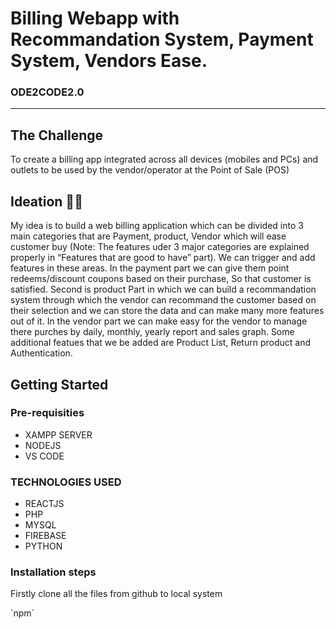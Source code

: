 # Billing Webapp with Recommandation System, Payment System, Vendors Ease.
<h3>ODE2CODE2.0</h3>
<hr>
<h2>The Challenge</h2>
To create a billing app integrated across all devices (mobiles and PCs) and outlets to be used by the vendor/operator at the Point of Sale (POS) 
<h2>Ideation 👩‍💻</h2>
My idea is to build a web billing application which can be divided into 3 main categories that are Payment, product, Vendor which will ease customer buy (Note: The features uder 3 major categories are explained properly in “Features that are good to have” part). We can trigger and add features in these areas. In the payment part we can give them point redeems/discount coupons based on their purchase, So that customer is satisfied. Second is product Part in which we can build a recommandation system through which the vendor can recommand the customer based on their selection and we can store the data and can make many more features out of it. In the vendor part we can make easy for the vendor to manage there purches by daily, monthly, yearly report and sales graph. Some additional featues that we be added are Product List, Return product and Authentication.
<h2>Getting Started</h2>
<h3>Pre-requisities</h3>
<ul>
  <li>XAMPP SERVER</li>
  <li>NODEJS</li>
  <li>VS CODE</li>
</ul>
<h3>TECHNOLOGIES USED</h3>
<ul>
  <li>REACTJS</li>
  <li>PHP</li>
  <li>MYSQL</li>
  <li>FIREBASE</li>
  <li>PYTHON</li>
</ul>
<h3>Installation steps</h3>
<p>Firstly clone all the files from github to local system</p>
`npm`


